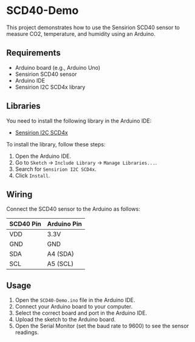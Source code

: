 # SCD40-Demo

This project demonstrates how to use the Sensirion SCD40 sensor to measure CO2, temperature, and humidity using an Arduino.

## Requirements

- Arduino board (e.g., Arduino Uno)
- Sensirion SCD40 sensor
- Arduino IDE
- Sensirion I2C SCD4x library

## Libraries

You need to install the following library in the Arduino IDE:

- [Sensirion I2C SCD4x](https://github.com/Sensirion/arduino-i2c-scd4x)

To install the library, follow these steps:

1. Open the Arduino IDE.
2. Go to `Sketch` -> `Include Library` -> `Manage Libraries...`.
3. Search for `Sensirion I2C SCD4x`.
4. Click `Install`.

## Wiring

Connect the SCD40 sensor to the Arduino as follows:

| SCD40 Pin | Arduino Pin |
|-----------|-------------|
| VDD       | 3.3V        |
| GND       | GND         |
| SDA       | A4 (SDA)    |
| SCL       | A5 (SCL)    |

## Usage

1. Open the `SCD40-Demo.ino` file in the Arduino IDE.
2. Connect your Arduino board to your computer.
3. Select the correct board and port in the Arduino IDE.
4. Upload the sketch to the Arduino board.
5. Open the Serial Monitor (set the baud rate to 9600) to see the sensor readings.
